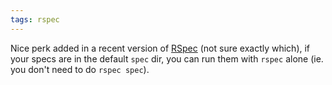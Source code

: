 ```yaml
---
tags: rspec
---
```


Nice perk added in a recent version of [RSpec](/wiki/RSpec) (not sure exactly which), if your specs are in the default `spec` dir, you can run them with `rspec` alone (ie. you don't need to do `rspec spec`).
